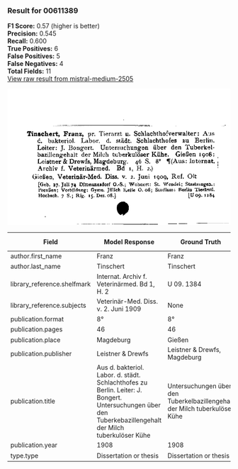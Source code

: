 ### Result for 00611389
**F1 Score:** 0.57 (higher is better)<br>**Precision:** 0.545<br>**Recall:** 0.600<br>**True Positives:** 6<br>**False Positives:** 5<br>**False Negatives:** 4<br>**Total Fields:** 11<br>[View raw result from mistral-medium-2505](https://github.com/RISE-UNIBAS/humanities_data_benchmark/blob/main/results/2025-09-26/T0180/request_T0180_00611389.json)

<img src="https://github.com/RISE-UNIBAS/humanities_data_benchmark/blob/main/benchmarks/zettelkatalog/images/00611389.jpg?raw=true" alt="00611389" width="600px">

| Field | Model Response | Ground Truth | Fuzzy Score | Match |
|-------|----------------|--------------|-------------|-------|
| author.first_name | Franz | Franz | 1.000 | ✅ |
| author.last_name | Tinschert | Tinschert | 1.000 | ✅ |
| library_reference.shelfmark | Internat. Archiv f. Veterinärmed. Bd 1, H. 2 | U 09. 1384 | 0.148 | ❌ |
| library_reference.subjects | Veterinär-Med. Diss. v. 2. Juni 1909 | None | 0.000 | ❌ |
| publication.format | 8° | 8° | 1.000 | ✅ |
| publication.pages | 46 | 46 | 1.000 | ✅ |
| publication.place | Magdeburg | Gießen | 0.133 | ❌ |
| publication.publisher | Leistner & Drewfs | Leistner & Drewfs, Magdeburg | 0.756 | ❌ |
| publication.title | Aus d. bakteriol. Labor. d. städt. Schlachthofes zu Berlin. Leiter: J. Bongert. Untersuchungen über den Tuberkebazillengehalt der Milch tuberkulöser Kühe | Untersuchungen über den Tuberkelbazillengehalt der Milch tuberkulöser Kühe | 0.643 | ❌ |
| publication.year | 1908 | 1908 | 1.000 | ✅ |
| type.type | Dissertation or thesis | Dissertation or thesis | 1.000 | ✅ |
